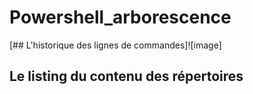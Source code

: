 # Powershell_arborescence

[## L'historique des lignes de commandes]![image]


## Le listing du contenu des répertoires
